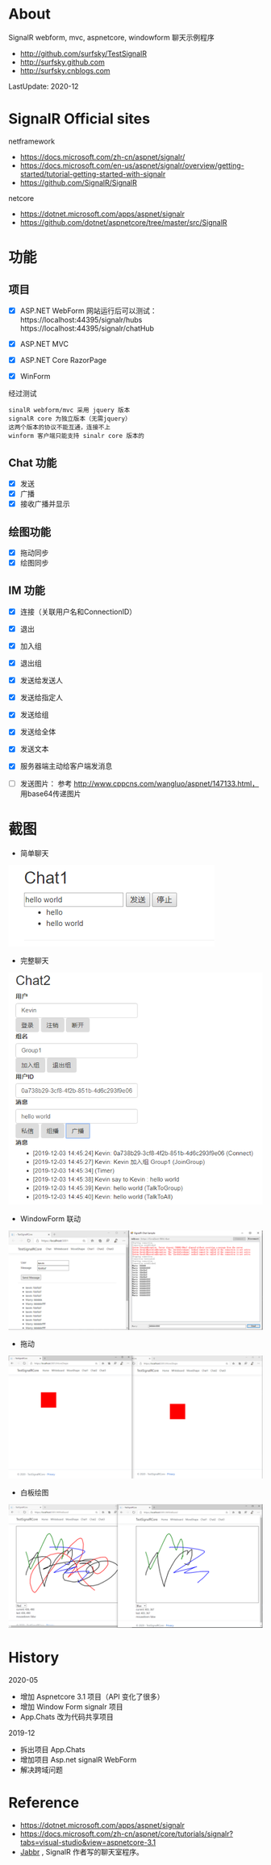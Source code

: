 ﻿# About

SignalR webform, mvc, aspnetcore, windowform 聊天示例程序

- http://github.com/surfsky/TestSignalR
- http://surfsky.github.com
- http://surfsky.cnblogs.com

LastUpdate: 2020-12


# SignalR Official sites

netframework

- https://docs.microsoft.com/zh-cn/aspnet/signalr/
- https://docs.microsoft.com/en-us/aspnet/signalr/overview/getting-started/tutorial-getting-started-with-signalr
- https://github.com/SignalR/SignalR


netcore

- https://dotnet.microsoft.com/apps/aspnet/signalr
- https://github.com/dotnet/aspnetcore/tree/master/src/SignalR


# 功能

## 项目

- [x] ASP.NET WebForm
      网站运行后可以测试：
      https://localhost:44395/signalr/hubs
      https://localhost:44395/signalr/chatHub
- [x] ASP.NET MVC
- [x] ASP.NET Core RazorPage
- [x] WinForm


经过测试 

    sinalR webform/mvc 采用 jquery 版本
    signalR core 为独立版本（无需jquery）
    这两个版本的协议不能互通，连接不上
    winform 客户端只能支持 sinalr core 版本的 

## Chat 功能
- [x] 发送
- [x] 广播
- [x] 接收广播并显示

## 绘图功能
- [x] 拖动同步
- [x] 绘图同步

## IM 功能
- [x] 连接（关联用户名和ConnectionID）
- [x] 退出
- [x] 加入组
- [x] 退出组
- [x] 发送给发送人
- [x] 发送给指定人
- [x] 发送给组
- [x] 发送给全体
- [x] 发送文本
- [x] 服务器端主动给客户端发消息
- [ ] 发送图片： 参考 http://www.cppcns.com/wangluo/aspnet/147133.html， 用base64传递图片


# 截图

- 简单聊天

![](chat1.png)

- 完整聊天

![](chat2.png)

- WindowForm 联动

![](chat.png)

- 拖动

![](moveshape.png)

- 白板绘图

![](whiteboard.png)


# History



2020-05
+ 增加 Aspnetcore 3.1 项目（API 变化了很多）
+ 增加 Window Form signalr 项目
+ App.Chats 改为代码共享项目

2019-12
- 拆出项目 App.Chats
- 增加项目 Asp.net signalR WebForm 
- 解决跨域问题

# Reference

- https://dotnet.microsoft.com/apps/aspnet/signalr
- https://docs.microsoft.com/zh-cn/aspnet/core/tutorials/signalr?tabs=visual-studio&view=aspnetcore-3.1
- [Jabbr](https://github.com/JabbR/JabbR) , SignalR 作者写的聊天室程序。

